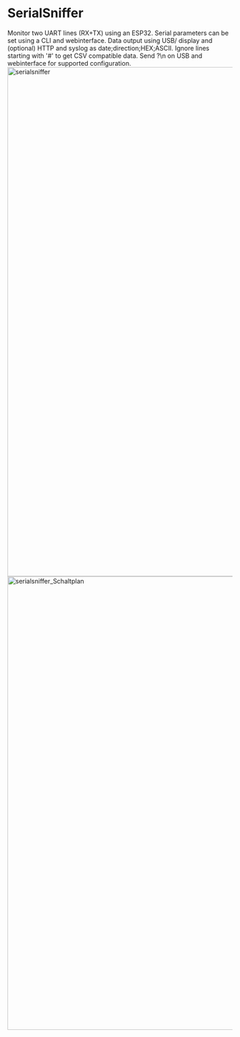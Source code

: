# SerialSniffer

Monitor two UART lines (RX+TX) using an ESP32. Serial parameters can be set using a CLI and webinterface. Data output using USB/ display and (optional) HTTP and syslog as date;direction;HEX;ASCII. Ignore lines starting with '#' to get CSV compatible data. Send ?\n on USB and webinterface for supported configuration.
<img width="1755" height="1141" alt="serialsniffer" src="https://github.com/user-attachments/assets/ee364f00-b2f1-43fc-9ce2-14d8ac180d9a" />
<img width="1504" height="1016" alt="serialsniffer_Schaltplan" src="https://github.com/user-attachments/assets/9ba16bb3-804e-474c-814c-f082e4d2c535" />
